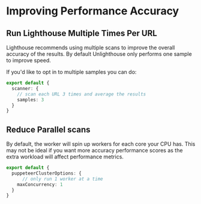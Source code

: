 # Improving Performance Accuracy

## Run Lighthouse Multiple Times Per URL

Lighthouse recommends using multiple scans to improve the overall accuracy of the results. By default Unlighthouse only
performs one sample to improve speed.

If you'd like to opt in to multiple samples you can do:

```ts
export default {
  scanner: {
    // scan each URL 3 times and average the results
    samples: 3
  }
}
```

## Reduce Parallel scans

By default, the worker will spin up workers for each core your CPU has. This may not be ideal if you want more accuracy
performance scores as the extra workload will affect performance metrics.

```ts
export default {
  puppeteerClusterOptions: {
      // only run 1 worker at a time 
    maxConcurrency: 1
  }
}
```



